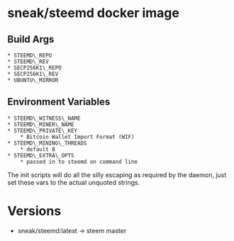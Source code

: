 # sneak/steemd docker image

## Build Args

    * STEEMD\_REPO
    * STEEMD\_REV
    * SECP256K1\_REPO
    * SECP256K1\_REV
    * UBUNTU\_MIRROR

## Environment Variables

    * STEEMD\_WITNESS\_NAME
    * STEEMD\_MINER\_NAME
    * STEEMD\_PRIVATE\_KEY
        * Bitcoin Wallet Import Format (WIF)
    * STEEMD\_MINING\_THREADS
        * default 8
    * STEEMD\_EXTRA\_OPTS
        * passed in to steemd on command line

The init scripts will do all the silly escaping as required
by the daemon, just set these vars to the actual unquoted strings.

# Versions

* sneak/steemd:latest -> steem master
